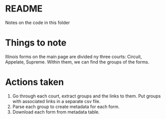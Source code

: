 # README

Notes on the code in this folder

# Things to note

Illinois forms on the main page are divided ny three courts: Circuit, Appelate, Supreme. Within them, we can find the groups of the forms.

# Actions taken

1. Go through each court, extract groups and the links to them. Put groups with associated links in a separate csv file.
2. Parse each group to create metadata for each form.
3. Download each form from metadata table.